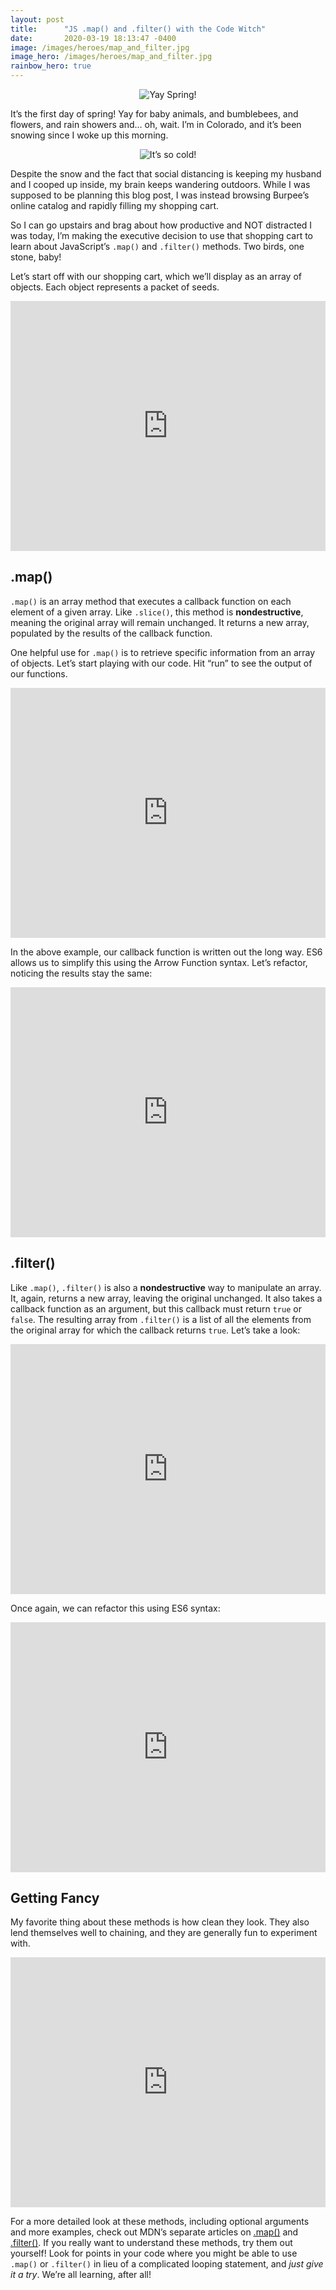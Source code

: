 ```yaml
---
layout: post
title:      "JS .map() and .filter() with the Code Witch"
date:       2020-03-19 18:13:47 -0400
image: /images/heroes/map_and_filter.jpg
image_hero: /images/heroes/map_and_filter.jpg
rainbow_hero: true
---
```



<center>

<img src='https://media.giphy.com/media/oNPfwCas8wM0sItsJz/giphy.gif' alt="Yay Spring!"/>

</center>

It’s the first day of spring! Yay for baby animals, and bumblebees, and flowers, and rain showers and… oh, wait. I’m in Colorado, and it’s been snowing since I woke up this morning.

<center>

<img src='https://media.giphy.com/media/QPlE9bpGPRwHe/giphy.gif' alt="It’s so cold!"/>

</center>

Despite the snow and the fact that social distancing is keeping my husband and I cooped up inside, my brain keeps wandering outdoors. While I was supposed to be planning this blog post, I was instead browsing Burpee’s online catalog and rapidly filling my shopping cart.

So I can go upstairs and brag about how productive and NOT distracted I was today, I’m making the executive decision to use that shopping cart to learn about JavaScript’s `.map()` and `.filter()` methods. Two birds, one stone, baby!

Let’s start off with our shopping cart, which we’ll display as an array of objects. Each object represents a packet of seeds.

<iframe height="400px" width="100%" src="https://repl.it/@MrsAud/Spring-Setup?lite=true" scrolling="no" frameborder="no" allowtransparency="true" allowfullscreen="true" sandbox="allow-forms allow-pointer-lock allow-popups allow-same-origin allow-scripts allow-modals"></iframe>


## .map()

`.map()` is an array method that executes a callback function on each element of a given array. Like `.slice()`, this method is **nondestructive**, meaning the original array will remain unchanged. It returns a new array, populated by the results of the callback function.

One helpful use for `.map()` is to retrieve specific information from an array of objects. Let’s start playing with our code. Hit “run” to see the output of our functions.

<iframe height="400px" width="100%" src="https://repl.it/@MrsAud/Spring-map?lite=true" scrolling="no" frameborder="no" allowtransparency="true" allowfullscreen="true" sandbox="allow-forms allow-pointer-lock allow-popups allow-same-origin allow-scripts allow-modals"></iframe>

In the above example, our callback function is written out the long way. ES6 allows us to simplify this using the Arrow Function syntax. Let’s refactor, noticing the results stay the same:

<iframe height="400px" width="100%" src="https://repl.it/@MrsAud/Spring-map-refactored?lite=true" scrolling="no" frameborder="no" allowtransparency="true" allowfullscreen="true" sandbox="allow-forms allow-pointer-lock allow-popups allow-same-origin allow-scripts allow-modals"></iframe>


## .filter()

Like `.map()`, `.filter()` is also a **nondestructive** way to manipulate an array. It, again, returns a new array, leaving the original unchanged. It also takes a callback function as an argument, but this callback must return `true` or `false`. The resulting array from `.filter()` is a list of all the elements from the original array for which the callback returns `true`. Let’s take a look:

<iframe height="400px" width="100%" src="https://repl.it/@MrsAud/Spring-filter?lite=true" scrolling="no" frameborder="no" allowtransparency="true" allowfullscreen="true" sandbox="allow-forms allow-pointer-lock allow-popups allow-same-origin allow-scripts allow-modals"></iframe>

Once again, we can refactor this using ES6 syntax:

<iframe height="400px" width="100%" src="https://repl.it/@MrsAud/Spring-filter-refactored?lite=true" scrolling="no" frameborder="no" allowtransparency="true" allowfullscreen="true" sandbox="allow-forms allow-pointer-lock allow-popups allow-same-origin allow-scripts allow-modals"></iframe>


## Getting Fancy

My favorite thing about these methods is how clean they look. They also lend themselves well to chaining, and they are generally fun to experiment with.

<iframe height="400px" width="100%" src="https://repl.it/@MrsAud/Spring-advanced?lite=true" scrolling="no" frameborder="no" allowtransparency="true" allowfullscreen="true" sandbox="allow-forms allow-pointer-lock allow-popups allow-same-origin allow-scripts allow-modals"></iframe>

For a more detailed look at these methods, including optional arguments and more examples, check out MDN’s separate articles on [.map()](https://developer.mozilla.org/en-US/docs/Web/JavaScript/Reference/Global_Objects/Array/map) and [.filter()](https://developer.mozilla.org/en-US/docs/Web/JavaScript/Reference/Global_Objects/Array/filter). If you really want to understand these methods, try them out yourself! Look for points in your code where you might be able to use `.map()` or `.filter()` in lieu of a complicated looping statement, and _just give it a try_. We’re all learning, after all!
